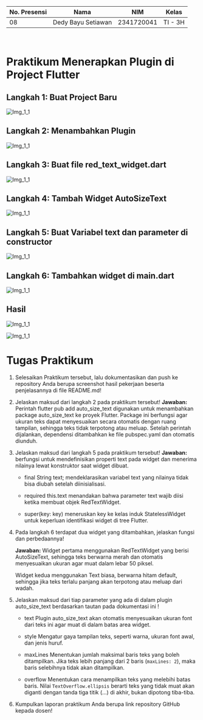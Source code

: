 | No. Presensi | Nama               | NIM        | Kelas   |
| ------------ | ------------------ | ---------- | ------- |
| 08           | Dedy Bayu Setiawan | 2341720041 | TI - 3H |

<br>

# Praktikum Menerapkan Plugin di Project Flutter

## Langkah 1: Buat Project Baru
![Img_1_1](img/image_1.png)


## Langkah 2: Menambahkan Plugin

![Img_1_1](img/image_2.png)

## Langkah 3: Buat file red_text_widget.dart

![Img_1_1](img/image_3.png)

## Langkah 4: Tambah Widget AutoSizeText

![Img_1_1](img/image_4.png)

## Langkah 5: Buat Variabel text dan parameter di constructor

![Img_1_1](img/image_5.png)


## Langkah 6: Tambahkan widget di main.dart

![Img_1_1](img/image_6.png)


## Hasil
![Img_1_1](img/image_hasil.png)

![Img_1_1](img/image_hasil2.png)




# Tugas Praktikum
1. Selesaikan Praktikum tersebut, lalu dokumentasikan dan push ke repository Anda berupa screenshot hasil pekerjaan beserta penjelasannya di file README.md!

2. Jelaskan maksud dari langkah 2 pada praktikum tersebut!
    **Jawaban:** Perintah flutter pub add auto_size_text digunakan untuk menambahkan package auto_size_text ke proyek Flutter. Package ini berfungsi agar ukuran teks dapat menyesuaikan secara otomatis dengan ruang tampilan, sehingga teks tidak terpotong atau meluap. Setelah perintah dijalankan, dependensi ditambahkan ke file pubspec.yaml dan otomatis diunduh.

3. Jelaskan maksud dari langkah 5 pada praktikum tersebut!
    **Jawaban:** berfungsi untuk mendefinisikan properti text pada widget dan menerima nilainya lewat konstruktor saat widget dibuat.

    - final String text;
        mendeklarasikan    variabel text yang nilainya tidak bisa diubah setelah diinisialisasi.

    - required this.text
        menandakan bahwa parameter text wajib diisi ketika membuat objek RedTextWidget.

    - super(key: key) 
        meneruskan key ke kelas induk StatelessWidget untuk keperluan identifikasi widget di tree Flutter.

4. Pada langkah 6 terdapat dua widget yang ditambahkan, jelaskan fungsi dan perbedaannya!
    
    **Jawaban:** Widget pertama menggunakan RedTextWidget yang berisi AutoSizeText, sehingga teks berwarna merah dan otomatis menyesuaikan ukuran agar muat dalam lebar 50 piksel.
    
    Widget kedua menggunakan Text biasa, berwarna hitam default, sehingga jika teks terlalu panjang akan terpotong atau meluap dari wadah.

5. Jelaskan maksud dari tiap parameter yang ada di dalam plugin auto_size_text berdasarkan tautan pada dokumentasi ini !
    - text
        Plugin auto_size_text akan otomatis menyesuaikan ukuran font dari teks ini agar muat di dalam batas area widget.

    - style
        Mengatur gaya tampilan teks, seperti warna, ukuran font awal, dan jenis huruf.

    - maxLines
        Menentukan jumlah maksimal baris teks yang boleh ditampilkan. Jika teks lebih panjang dari 2 baris (```maxLines: 2```), maka baris selebihnya tidak akan ditampilkan.

    - overflow
        Menentukan cara menampilkan teks yang melebihi batas baris. Nilai ```TextOverflow.ellipsis``` berarti teks yang tidak muat akan diganti dengan tanda tiga titik (...) di akhir, bukan dipotong tiba-tiba.

6. Kumpulkan laporan praktikum Anda berupa link repository GitHub kepada dosen!